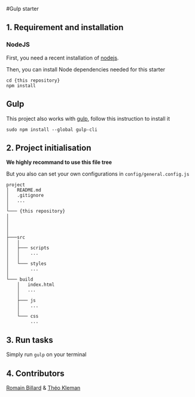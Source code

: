 #Gulp starter

## 1. Requirement and installation

### NodeJS

First, you need a recent installation of [nodejs](http://nodejs.org/).

Then, you can install Node dependencies needed for this starter

```shell
cd {this repository}
npm install
```

## Gulp

This project also works with [gulp](http://gulpjs.com/), follow this instruction to install it
```shell
sudo npm install --global gulp-cli
```


## 2. Project initialisation

**We highly recommand to use this file tree**

But you also can set your own configurations in `config/general.config.js` 

```
project
│   README.md
│   .gitignore
│   ...
│
└─── {this repository}
│      
│   
│       
│
├───src
│   │
│   ├─── scripts
│   │    ...
│   │
│   └─── styles
│        ...    
│
└─── build
	│   index.html
	│   ...
	│
	├─── js
	│    ...
	│
	└─── css
		 ...
```

## 3. Run tasks

Simply run `gulp` on your terminal

## 4. Contributors

[Romain Billard](https://github.com/rmnbrd/) & [Théo Kleman](https://github.com/TheoKleman/)
